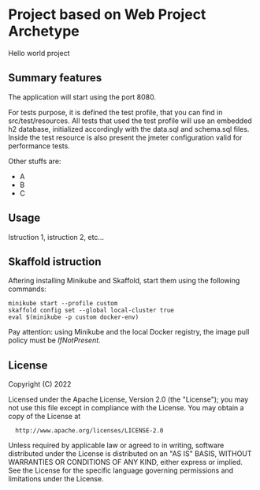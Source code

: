 # Project based on Web Project Archetype

Hello world project


Summary features
-------

The application will start using the port 8080.

For tests purpose, it is defined the test profile, that you can find in src/test/resources.
All tests that used the test profile will use an embedded h2 database, initialized accordingly with the data.sql and schema.sql files.
Inside the test resource is also present the jmeter configuration valid for performance tests.

Other stuffs are:
- A
- B
- C


Usage
-------

Istruction 1, istruction 2, etc...

Skaffold istruction
-------

Aftering installing Minikube and Skaffold, start them using the following commands:
```
minikube start --profile custom
skaffold config set --global local-cluster true
eval $(minikube -p custom docker-env)
```

Pay attention: using Minikube and the local Docker registry, the image pull policy must be _IfNotPresent_.

License
-------

  Copyright (C) 2022
 
  Licensed under the Apache License, Version 2.0 (the "License");
  you may not use this file except in compliance with the License.
  You may obtain a copy of the License at
 
      http://www.apache.org/licenses/LICENSE-2.0
 
  Unless required by applicable law or agreed to in writing, software
  distributed under the License is distributed on an "AS IS" BASIS,
  WITHOUT WARRANTIES OR CONDITIONS OF ANY KIND, either express or implied.
  See the License for the specific language governing permissions and
  limitations under the License.
